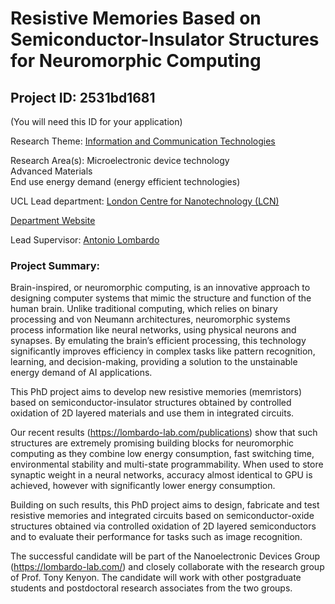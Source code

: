 # Resistive Memories Based on Semiconductor-Insulator Structures for Neuromorphic Computing

## Project ID: **2531bd1681**
(You will need this ID for your application)

Research Theme: [Information and Communication Technologies](../themes/information-and-communication-technologies.md)

Research Area(s):
Microelectronic device technology<br />Advanced Materials<br />End use energy demand (energy efficient technologies)

UCL Lead department: [London Centre for Nanotechnology (LCN)](../departments/london-centre-for-nanotechnology.md)

[Department Website](https://www.london-nano.com)

Lead Supervisor: [Antonio Lombardo](https://profiles.ucl.ac.uk/77441)

### Project Summary:

Brain-inspired, or neuromorphic computing, is an innovative approach to designing computer systems that mimic the structure and function of the human brain. Unlike traditional computing, which relies on binary processing and von Neumann architectures, neuromorphic systems process information like neural networks, using physical neurons and synapses. By emulating the brain’s efficient processing, this technology significantly improves efficiency in complex tasks like pattern recognition, learning, and decision-making, providing a solution to the unstainable energy demand of AI applications.
 
This PhD project aims to develop new resistive memories (memristors) based on semiconductor-insulator structures obtained by controlled oxidation of 2D layered materials and use them in integrated circuits. 

Our recent results (https://lombardo-lab.com/publications) show that such structures are extremely promising building blocks for neuromorphic computing as they combine low energy consumption, fast switching time, environmental stability and multi-state programmability. When used to store synaptic weight in a neural networks, accuracy almost identical to GPU is achieved, however with significantly lower energy consumption.

Building on such results, this PhD project aims to design, fabricate and test resistive memories and integrated circuits based on semiconductor-oxide structures obtained via controlled oxidation of 2D layered semiconductors and to evaluate their performance for tasks such as image recognition.  

The successful candidate will be part of the Nanoelectronic Devices Group (https://lombardo-lab.com/) and closely collaborate with the research group of Prof. Tony Kenyon. The candidate will work with other postgraduate students and postdoctoral research associates from the two groups.
